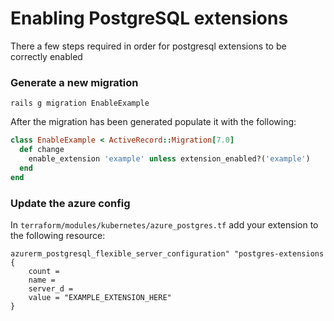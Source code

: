 # Enabling PostgreSQL extensions

There a few steps required in order for postgresql extensions to be correctly enabled

### Generate a new migration
`rails g migration EnableExample`

After the migration has been generated populate it with the following:
```ruby
class EnableExample < ActiveRecord::Migration[7.0]
  def change
    enable_extension 'example' unless extension_enabled?('example')
  end
end
```

### Update the azure config
In `terraform/modules/kubernetes/azure_postgres.tf` add your extension to the following resource:
```
azurerm_postgresql_flexible_server_configuration" "postgres-extensions {
	count =
	name =
	server_d =
	value = "EXAMPLE_EXTENSION_HERE"
}
```
